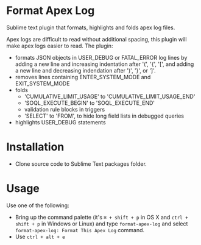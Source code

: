 Format Apex Log
=============

Sublime text plugin that formats, highlights and folds apex log files.

Apex logs are difficult to read without additional spacing, this plugin will make apex logs easier to read. The plugin:
    
* formats JSON objects in USER_DEBUG or FATAL_ERROR log lines by adding a new line and increasing indentation after '(', '{', '[', and adding a new line and decreasing indendation after ')', '}', or ']'. 
* removes lines containing ENTER_SYSTEM_MODE and EXIT_SYSTEM_MODE
* folds 
    * 'CUMULATIVE_LIMIT_USAGE' to 'CUMULATIVE_LIMIT_USAGE_END'
    * 'SOQL_EXECUTE_BEGIN' to 'SOQL_EXECUTE_END'
    * validation rule blocks in triggers 
    * 'SELECT' to 'FROM', to hide long field lists in debugged queries
* highlights USER_DEBUG statements 

Installation
============

- Clone source code to Sublime Text packages folder.

Usage
=====

Use one of the following:
- Bring up the command palette (it's `⌘ + shift + p`  in OS X and `ctrl + shift + p` in Windows or Linux) and type `format-apex-log` and select `format-apex-log: Format This Apex Log` command.
- Use `ctrl + alt + e`
